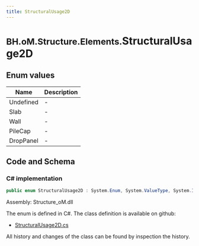 ```yaml
---
title: StructuralUsage2D
---
```


# <small>BH.oM.Structure.Elements.</small>**StructuralUsage2D**



## Enum values

| Name            | Description                                                    |
|-----------------|----------------------------------------------------------------|
| Undefined |  -  |
| Slab |  -  |
| Wall |  -  |
| PileCap |  -  |
| DropPanel |  -  |


## Code and Schema

### C# implementation

``` C# title="C#"
public enum StructuralUsage2D : System.Enum, System.ValueType, System.IComparable, System.ISpanFormattable, System.IFormattable, System.IConvertible
```

Assembly: Structure_oM.dll

The enum is defined in C#. The class definition is available on github:

- [StructuralUsage2D.cs](https://github.com/BHoM/BHoM/blob/develop/Structure_oM/Elements\Enums\StructuralUsage2D.cs)

All history and changes of the class can be found by inspection the history.
